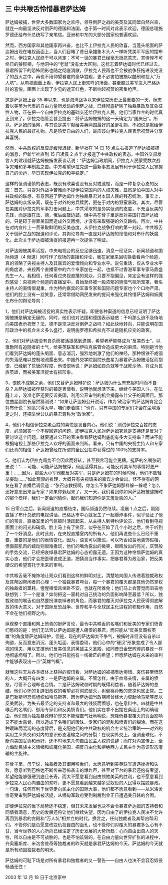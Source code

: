 ## 三 中共喉舌怜惜暴君萨达姆
萨达姆被捕，世界大多数国家为之欢呼，领导倒萨之战的美英及其同盟自然兴奋，就连一向最坚决反对倒萨的德国和法国，也于第一时间对此表示欢迎，德国总理施罗德还给布什总统写了亲笔信。亚洲和中东的大部分国家也普遍欢迎。

然而，西方国家和其他国家再兴奋，也比不上伊拉克人民的欣喜，当蓬头垢面的萨达姆出现在电视画面上，当人们目睹了昔日枭雄象木头人一样听凭美军军医的摆布之时，伊拉克人民终于可以肯定：不可一世的暴君已经毫无抵抗意志，其惶惶不可终日的狼狈相，与地洞中的“老鼠”没有太大区别。这标志着萨达姆时代已经过去，暴君所留下的恐怖阴影也随之彻底消散，伊拉克人民再也不会被战争狂拖进没完没了的战火之中，再也不用仰望暴君的豪华宫殿，更不必害怕被施以酷刑和投入“万人坑”。从电视画面上看，伊拉克人民上街欢呼的场面，甚至超过美军进入巴格达时的喜悦，画面上出现了少见的遮天红色，不断响起祝贺的密集枪声。

这是萨达姆上台 35 年以来、也是海湾战争以来伊拉克历史上最重要的一天，标志着以美英为代表的自由力量所发动的倒萨之战，已经彻底铲除了独裁暴政及其象征性人物，正在把一个自由伊拉克的基础交还给伊拉克人民，他们当家作主的时代真正到来了。伊拉克临管会甚至提出：将萨达姆被捕的这一天确定为“国庆日”。所以，萨达姆的落网，与其说是美军献给美英两国最好的圣诞礼物，不如说是献给伊拉克人民的最好礼物。凡是热爱自由的人们，最应该向伊拉克人民表示祝贺并分享其喜悦。

然而，中共政权的反应却缓慢迟疑，新华社在 14 日 18 点左右报道了萨达姆被捕的消息，但新华社直到 15 日凌晨 2 点半才报道了中共政权的表态。中国外交部发言人刘建超就萨达姆被捕发表谈话说：“萨达姆当政期间，伊拉克人民蒙受数次战争灾难和多年制裁之苦。中方希望伊拉克这一最新事态发展有利于伊拉克人民掌握自己的命运，早日实现伊拉克的和平稳定。”

这样的低调谨慎的表态，既没有欣喜也没有反对或遗憾，而是一种复杂心态的反应：首先，只提对外战争苦难而不提伊拉克国内的人权灾难，显然是怕中国人对中共政权的联想，有意回避了萨达姆作为独裁暴君对本国人民的残忍统治。事实上，萨达姆的众叛亲离，既在于对外的穷兵黩武，更在于对内的野蛮暴政。其次，尽管在美国对伊拉克的军事打击问题上，中共采取的是务实低调的态度，不充当反美的先锋，而是跟在法、德、俄后面敲边鼓，但中共在骨子里是反对美国打击萨达姆的，只是碍于得罪美国而造成外交困境，才没有采取强硬的外交路线。再次，中共在对内宣传上一贯采取鲜明的反美态度，从伊拉克战争打响的第一刻起，中共喉舌关于倒萨之战的报道和评论，其舆论导向一直是对萨达姆的怜惜和对布什的妖魔化。此次关于萨达姆被活捉的报道再一次提供了明证。

对萨达姆被美军活捉，中央电视台的反应足够迅速，消息一经证实，新闻频道和国际频道（4 频道）同时作了现场的直播和评论，我在家里来回切换着看两个频道，真的领略了央视主持人及其嘉宾的爱憎倾向和专业水平。说句重话，仅从专业水平的角度讲，央视两个直播室中的六个专家加在一起，也抵不过香港军事专家马鼎盛先生一人。我相信，任何看过央视直播的观众，只要不抱偏见，肯定会有这样的强烈感受：央视两个频道的直播室中，自始至终被一股浓郁的惋惜气氛所笼罩，著名主持人的表情很凝重，作为特约嘉宾的军事专家和国际问题专家也个个口吻严肃。他们的脸上没有一丝笑意，还常常借助网民发来的提问来强化其怜惜萨达姆和妖魔化布什的舆论导向：

1，他们对萨达姆被活捉的真实性表示怀疑，即便各种渠道的信息已经证明了萨达姆被捕是确定无疑的。同时，他们也对法国和德国表示疑惑：干吗那么迫不及待地向美国表示祝贺？法、德不是坚决反对倒萨之战吗？如此快地转向，只能说明在国际政治中的机会主义多么盛行，说明施罗德和希拉克不过是随机应变的政客。

2，他们对萨达姆没有自杀而被活捉感到遗憾，希望老萨能够成为“反美烈士”，以激励所有追随者的士气，给美英联军和伊拉克临管会造成更大的麻烦。特别是当他们看到萨达姆的蓬头垢面、意志消沉，强烈地刺激了他们的神经，那种恨铁不成钢的失落感难以控制地流露出来。中国外交学院副院长曲星为暴君萨达姆被活捉而抱恨，已经到了荒唐的程度，他恨恨地说：萨达姆如自杀就等于战死沙场，将成为民族英雄，而被美军活捉太有损形象。

3，恨铁不成钢之余，他们又替萨达姆辩护说：萨达姆为什么有充裕时间而不自杀？从萨达姆被俘获时的镇定表情看，说明他就想活下来，继续与美国人斗，在法庭上斗，没准老萨还要反诉美国，利用公开审判的机会揭露布什父子的真面目。那位曲星副院长居然猜测说：“如果让萨达姆公开说话，作为‘政治家’的萨达姆肯定会对布什说：别高兴得太早，咱们走着瞧！”也许，只有中国的专家们才会在尘埃落定之时，还把举世公认的暴君尊称为“政治家”。

4，他们不相信伊拉克老百姓的喜悦是发自内心。他们说：测试伊拉克百姓的态度，必须回答一个不容回避的问题，即伊拉克人民对萨达姆究竟是支持还是反对？ 要讨论这个问题，就要通过公开的表决看看萨达姆到底能有多大支持率？而决不能根据电视上那些伊拉克人欢呼的画面来判断。看来，只有中国的央视主持人和专家们还真的相信：萨达姆曾经在所谓的全民公投中获得过的 100％的支持率。

5，他们认为伊拉克局势不会因此而好转，甚至预言可能会更糟。挺萨的名嘴张昭忠说：“……可能、可能萨达姆被俘，局面适得其反，可能反对美军的事情将更严重！……因为，那些大小军阀都反对美军，只是萨达姆在的时候时候，他们不敢轻举妄动……”如此荒谬的推理，大概只有央视请来的嘉宾才会做出。怪不得有的网友在看了直播后调侃道：“张召忠教授啊，你怎么不象萨达姆那样躲一躲呢？怎么还好意思出来当专家？如果你躲起来了，又一天，我们看到你如同萨达姆被逮捕时的那个模样，我们一定会同情你，起码我们知道你是又羞耻感的人。”

15 日零点之后，新闻频道的直播结束，国际频道仍然继续。凌晨 1 点之后，刚刚直播了布什总统的电视讲话，巴格达市中心就发生了一起爆炸事件，似乎验证了他们的预言，直播室里的气氛顿时活跃起来，从主持人到特约评论员，他们看到电视画面上的闪光和硝烟，脸上马上有了笑容，似乎在压抑了几个小时之后，终于听到了一个好消息。此时此刻，在央视直播室内的所有人，他们再说些什么已经不重要，重要的是他们的表情变化。因为，语言可以撒谎，可以巧舌如簧地装饰假相，但面部肌肉的蠕动则很难撒谎，他们的嘴角露出的微笑，眼睛放出的亮光，庆贺般的手势交流，已经把哀悼暴君萨达姆的心态袒露无遗。正因为这种怜惜萨达姆的真实心态，他们才会把歪理说成正道，把猜测当作事实，把暴君尊为政治家，把反美硬汉的希望寄托于未来的审判。

中共喉舌毫不掩饰地让观众们看到这样的鲜明对比，清楚地向国人传递着独裁政权及其帮凶帮闲者的心理：一个独裁暴君垮台，每一个暴君的覆灭都是其他仍然掌权的独裁者的噩耗，惺惺相惜且坐卧不安，也就在所难免；他们马上会警觉而沮丧地联想到：下一个是谁？如何把这一噩耗对自己统治的负面影响降至最低？所以，独裁政权的喉舌也自然要扮演哀悼者的角色，而暴君的覆灭对伊拉克人民获得彻底解放的伟大意义，对于国际反恐战争、世界和平与全球民主化进程的积极作用，自然不会在他们视野之内。

纵观整个直播和网上愤青的挺萨言论，最令中共喉舌的名嘴们和反美的专家们愤青们憋闷的是：他们无法否认萨达姆是遭人痛恨的暴君，而只能从“反美反霸权英雄”的角度替萨达姆辩护，但是，现在的萨达姆太不争气，被捕时非但没有自杀以殉道，反而意志消沉、蓬头垢面、表情委琐，他们心中的“硬汉”形象变成了令人鄙视的懦夫，用以支撑他们反美信念的英雄主义圣殿，如同昔日金壁辉煌的暴政一样地彻底坍塌了。所以，他们也只能抱有一线微茫的希望：但愿萨达姆在未来的审判中能够表现出一点“英雄气概”。

就我这些天从各类媒体上获得的资讯看，对萨达姆的被捕表达惋惜、哀伤甚至愤怒的人，大概只有四类：一是萨达姆的亲属。不管怎样，由于血缘亲情，亲属的愤怒，尽管不合理却也合情。二是萨达姆政权时期的既得利益者，随着萨达姆的总结，他们心怀的复辟旧政权的希望必将彻底破灭，树倒猴孙散的悲凉也属正常。三是巴勒斯坦恐怖组织如哈马斯等，因为萨达姆当政期间曾经大力资助哈马斯等反以反美武装，为失去最坚定的支持者和最大的钱袋而愤怒，也在意料中。四就是中共喉舌的名嘴们、御用专家们和反美愤青们。他们实在拿不出摆在桌面上的明确理由，他们想为独裁暴政辩护却又不能理直气壮地明说，想降低暴君覆灭的负面影响又不能太露骨，所以造成了名嘴们的暧昧、专家们的混乱和愤青们的糊涂。而在这种暧昧而混沌的态度背后，是支配他们的中共政权的机会主义统治策略——对外的实用主义外交和对内的意识形态灌输之间的分裂：在现实外交上，强调全球化，不断向美国妥协和示好，还不时地来几句自由民主人权的说辞；而在对内宣传上，全力煽动民族主义情绪和妖魔化美国，把反自由化和拒绝西方式民主作为意识形态灌输的主旋律。

在骨子里，毋宁说，独裁者及其御用喉舌们，太愿意听到美英联军遭遇挫折和失败，愿意听到巴格达不断传来恐怖袭击的爆炸声，甚至对下台的暴君还抱有奢望，希望他能够强硬到底且长寿。而太不愿意看到自由领袖美英的胜利，也不愿意看到伊拉克人民心向自由的欢呼，更不愿意看到越来越多受奴役的人民得以摆脱暴政。一句话，任何有利于世界走向民主化的国际大事，他们都不愿意看到——从米洛舍维奇受审到萨达姆被活捉，从缅甸军政府受到制裁到金正日遭遇美日韩的合围。

即便伊拉克的当下局势还不稳定，但其未来发展也决不会令暴君萨达姆的支持者和同情者满意，历史的发展还将让他们继续失望，因为自由了的伊拉克人民决不允许再回到暴君的宫殿和“万人坑”相并立的时代。换言之，任何独裁者及其帮凶帮闲们，不管你们是否愿意改变仇视自由的面孔，也不管你们对覆灭的暴君多么心有不甘，当今世界的人心所向已经注定了历史发展的大势所趋：心向自由出自人的天性，所以自由是不可战胜的，也是不怕诋毁的。在自由力量向世界扩张的进程中，齐奥塞斯库、米洛舍维奇等独裁者的昨天就是暴君萨达姆的今天，萨达姆的今天就是所有顽固独裁者的明天。

萨达姆的可耻下场是对所有暴君和独裁者的又一警告——自由人也决不会容忍奴役畅通无住！

2003 年 12 月 18 日于北京家中